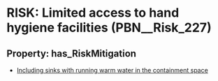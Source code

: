 # RISK: __Limited access to hand hygiene facilities__ (PBN__Risk_227)

## Property: has_RiskMitigation

* [Including sinks with running warm water in the containment space](PBN__RiskMitigation_271)

